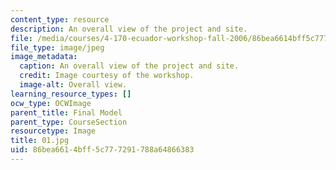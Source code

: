 ```yaml
---
content_type: resource
description: An overall view of the project and site.
file: /media/courses/4-170-ecuador-workshop-fall-2006/86bea6614bff5c777291788a64866383_01.jpg
file_type: image/jpeg
image_metadata:
  caption: An overall view of the project and site.
  credit: Image courtesy of the workshop.
  image-alt: Overall view.
learning_resource_types: []
ocw_type: OCWImage
parent_title: Final Model
parent_type: CourseSection
resourcetype: Image
title: 01.jpg
uid: 86bea661-4bff-5c77-7291-788a64866383
---
```


